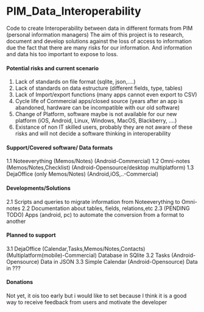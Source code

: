 # PIM_Data_Interoperability

Code to create Interoperability between data in different formats from PIM (personal information managers)
The aim of this project is to research, document and develop solutions against the loss of access to information due the fact that 
there are many risks for our information. And information and data his too important to expose to loss.


#### Potential risks and current scenario ####
1. Lack of standards on file format (sqlite, json,....)
2. Lack of standards on data estructure (different fields, type, tables)
3. Lack of Import/export functions (many apps cannot even export to CSV)
4. Cycle life of Commercial apps/closed source (years after an app is abandoned, hardware can be incompatible with our old software)
5. Change of Platform, software maybe is not available for our new platform (iOS, Android, Linux, Windows, MacOS, Blackberry, ....)
6. Existance of non IT skilled users, probably they are not aware of these risks and will not decide a software thinking in interoperability


#### Support/Covered software/ Data formats ####
1.1 Noteeverything (Memos/Notes) (Android-Commercial)
1.2 Omni-notes (Memos/Notes,Checklist) (Android-Opensource/desktop multiplatform)
1.3 DejaOffice (only Memos/Notes) (Android,iOS,..-Commercial)


#### Developments/Solutions ####
2.1 Scripts and queries to migrate information from Noteeverything to Omni-notes
2.2 Documentation about tables, fields, relations,etc
2.3 (PENDING TODO) Apps (android, pc) to automate the conversion from a format to another


#### Planned to support ####
3.1 DejaOffice (Calendar,Tasks,Memos/Notes,Contacts) (Multiplatform(mobile)-Commercial)
    Database in SQlite
3.2 Tasks (Android-Opensource)
    Data in JSON
3.3 Simple Calendar (Android-Opensource)
    Data in ???
    
    

#### Donations #### 
Not yet, it ois too early but i would like to set because I think it is a good way to receive feedback from users and motivate the developer



